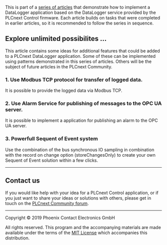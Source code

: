 This is part of a [series of articles](https://github.com/PLCnext/plcnext-real-time-datalogger) that demonstrate how to implement a DataLogger application based on the DataLogger service provided by the PLCnext Control firmware.  Each article builds on tasks that were completed in earlier articles, so it is recommended to follow the series in sequence.

## Explore unlimited possibilites ...

This article contains some ideas for additional features that could be added to a PLCnext DataLogger application. Some of these can be implemented using patterns demonstrated in this series of articles. Others will be the subject of future articles in the PLCnext Community.

### 1. Use Modbus TCP protocol for transfer of logged data.

It is possible to provide the logged data via Modbus TCP.

### 2. Use Alarm Service for publishing of messages to the OPC UA server.

It is possible to implement a application for publishing an alarm to the OPC UA server.

### 3. Powerfull Sequent of Event system

Use the combination of the bus synchronous IO sampling in combination with the record on change option (storeChangesOnly) to create your own Sequent of Event solution within a few clicks.

---

## Contact us
If you would like help with your idea for a PLCnext Control application, or if you just want to share your ideas or solutions with others, please get in touch on the [PLCnext Community forum](https://www.plcnext-community.net).

---

Copyright © 2019 Phoenix Contact Electronics GmbH

All rights reserved. This program and the accompanying materials are made available under the terms of the [MIT License](http://opensource.org/licenses/MIT) which accompanies this distribution.